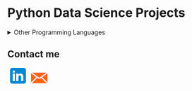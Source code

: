 # Python Data Science Projects

<details>
  <summary>Other Programming Languages
  </summary>
  <br>
  
  1. [R](https://github.com/sslovyan/Project-Portfolio/tree/main/Data%20Science/R)<br>
</details>

## Contact me
[<img src="https://github.com/sslovyan/sslovyan/blob/a154df42bdb67b4861a220486de390bde26252e4/LinkedIn.png">](https://www.linkedin.com/in/steven-slovyan/) [<img src="https://github.com/sslovyan/sslovyan/blob/3023279a8fe42b6a6ff137a657599fc061720c99/emailIcon.png"/>](mailto:sslovyan@ucsd.edu)
